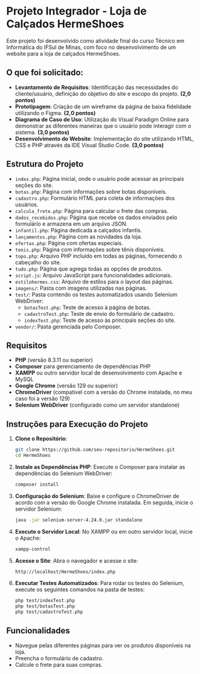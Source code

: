 
# Projeto Integrador - Loja de Calçados HermeShoes

Este projeto foi desenvolvido como atividade final do curso Técnico em Informática do IFSul de Minas, com foco no desenvolvimento de um website para a loja de calçados HermeShoes.

## O que foi solicitado:

- **Levantamento de Requisitos**: Identificação das necessidades do cliente/usuário, definição do objetivo do site e escopo do projeto. **(2,0 pontos)**
- **Prototipagem**: Criação de um wireframe da página de baixa fidelidade utilizando o Figma. **(2,0 pontos)**
- **Diagrama de Caso de Uso**: Utilização do Visual Paradigm Online para demonstrar as diferentes maneiras que o usuário pode interagir com o sistema. **(3,0 pontos)**
- **Desenvolvimento do Website**: Implementação do site utilizando HTML, CSS e PHP através da IDE Visual Studio Code. **(3,0 pontos)**

## Estrutura do Projeto

- `index.php`: Página inicial, onde o usuário pode acessar as principais seções do site.
- `botas.php`: Página com informações sobre botas disponíveis.
- `cadastro.php`: Formulário HTML para coleta de informações dos usuários.
- `calcula_frete.php`: Página para calcular o frete das compras.
- `dados_recebidos.php`: Página que recebe os dados enviados pelo formulário e armazena em um arquivo JSON.
- `infantil.php`: Página dedicada a calçados infantis.
- `lançamentos.php`: Página com as novidades da loja.
- `ofertas.php`: Página com ofertas especiais.
- `tenis.php`: Página com informações sobre tênis disponíveis.
- `topo.php`: Arquivo PHP incluído em todas as páginas, fornecendo o cabeçalho do site.
- `tudo.php`: Página que agrega todas as opções de produtos.
- `script.js`: Arquivo JavaScript para funcionalidades adicionais.
- `estilohermes.css`: Arquivo de estilos para o layout das páginas.
- `imagens/`: Pasta com imagens utilizadas nas páginas.
- `test/`: Pasta contendo os testes automatizados usando Selenium WebDriver:
  - `botasTest.php`: Teste de acesso à página de botas.
  - `cadastroTest.php`: Teste de envio do formulário de cadastro.
  - `indexTest.php`: Teste de acesso às principais seções do site.
- `vendor/`: Pasta gerenciada pelo Composer.

## Requisitos

- **PHP** (versão 8.3.11 ou superior)
- **Composer** para gerenciamento de dependências PHP
- **XAMPP** ou outro servidor local de desenvolvimento com Apache e MySQL
- **Google Chrome** (versão 129 ou superior)
- **ChromeDriver** (compatível com a versão do Chrome instalada, no meu caso foi a versão 129)
- **Selenium WebDriver** (configurado como um servidor standalone)

## Instruções para Execução do Projeto

1. **Clone o Repositório**:
   ```bash
   git clone https://github.com/seu-repositorio/HermeShoes.git
   cd HermeShoes
   ```

2. **Instale as Dependências PHP**:
   Execute o Composer para instalar as dependências do Selenium WebDriver:
   ```bash
   composer install
   ```

3. **Configuração do Selenium**:
   Baixe e configure o ChromeDriver de acordo com a versão do Google Chrome instalada. Em seguida, inicie o servidor Selenium:
   ```bash
   java -jar selenium-server-4.24.0.jar standalone
   ```

4. **Execute o Servidor Local**:
   No XAMPP ou em outro servidor local, inicie o Apache:
   ```bash
   xampp-control
   ```

5. **Acesse o Site**:
   Abra o navegador e acesse o site:
   ```bash
   http://localhost/HermeShoes/index.php
   ```

6. **Executar Testes Automatizados**:
   Para rodar os testes do Selenium, execute os seguintes comandos na pasta de testes:
   ```bash
   php test/indexTest.php
   php test/botasTest.php
   php test/cadastroTest.php
   ```

## Funcionalidades

- Navegue pelas diferentes páginas para ver os produtos disponíveis na loja.
- Preencha o formulário de cadastro.
- Calcule o frete para suas compras.


